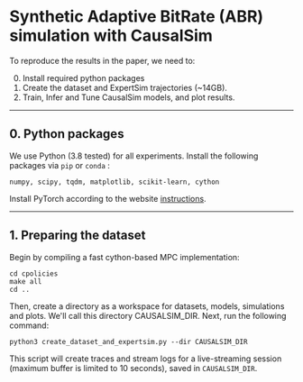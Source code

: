 # Synthetic Adaptive BitRate (ABR) simulation with CausalSim

To reproduce the results in the paper, we need to:

0. Install required python packages
1. Create the dataset and ExpertSim trajectories (~14GB).
2. Train, Infer and Tune CausalSim models, and plot results.

---
## 0. Python packages
We use Python (3.8 tested) for all experiments. Install the following packages via `pip` or `conda` :
```
numpy, scipy, tqdm, matplotlib, scikit-learn, cython
```
Install PyTorch according to the website [instructions](https://pytorch.org).

---
## 1. Preparing the dataset

Begin by compiling a fast cython-based MPC implementation:
```
cd cpolicies
make all
cd ..
```

Then, create a directory as a workspace for datasets, models, simulations and plots. We'll call this directory CAUSALSIM_DIR.
Next, run the following command:
```
python3 create_dataset_and_expertsim.py --dir CAUSALSIM_DIR
```
This script will create traces and stream logs for a live-streaming session (maximum buffer is limited to 10 seconds), saved in `CAUSALSIM_DIR`.